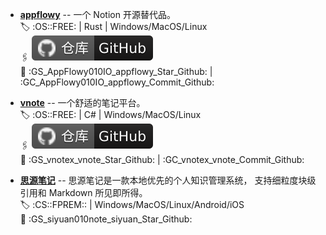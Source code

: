 [GH]: ../assets/github.svg
[GL]: ../assets/gitlab.svg
[CI]: ./assets/jenkins.svg

- [**appflowy**](https://appflowy.io/) -- 一个 Notion 开源替代品。
<br>🏷️ :OS::FREE: | Rust | Windows/MacOS/Linux
<br>🖇  [![GH]](https://github.com/AppFlowy-IO/appflowy)
<br>📖 :GS_AppFlowy010IO_appflowy_Star_Github: | :GC_AppFlowy010IO_appflowy_Commit_Github:

- [**vnote**](https://vnotex.github.io/vnote) -- 一个舒适的笔记平台。
<br>🏷️ :OS::FREE: | C# | Windows/MacOS/Linux
<br>🖇  [![GH]](https://github.com/vnotex/vnote)
<br>📖 :GS_vnotex_vnote_Star_Github: | :GC_vnotex_vnote_Commit_Github:

- [**思源笔记**](https://b3log.org/siyuan/) -- 思源笔记是一款本地优先的个人知识管理系统， 支持细粒度块级引用和 Markdown 所见即所得。
<br>🏷️ :CS::FPREM:: | Windows/MacOS/Linux/Android/iOS
<br>📖 :GS_siyuan010note_siyuan_Star_Github:
